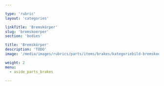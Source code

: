 ```yaml
---

type: 'rubric'
layout: 'categories'

linkTitle: 'Bremskörper'
slug: 'bremskoerper'
section: 'bodies'

title: 'Bremskörper'
description: 'TODO'
image: '/media/images/rubrics/parts/items/brakes/kategoriebild-bremskoerper.jpg'

weight: 2
menu:
  - aside_parts_brakes  

---
```

